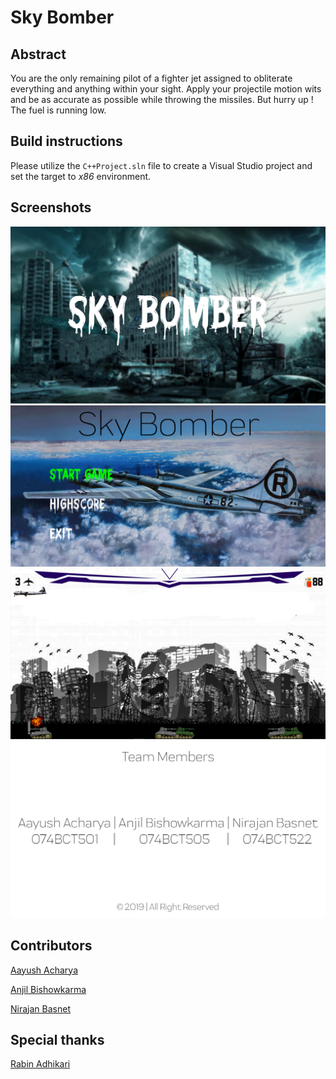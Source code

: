 # Sky Bomber

## Abstract

You are the only remaining pilot of a fighter jet assigned to obliterate everything and anything within your sight. Apply your projectile motion wits and be as accurate as possible while throwing the missiles. But hurry up ! The fuel is running low.

## Build instructions

Please utilize the ``C++Project.sln`` file to create a Visual Studio project and set the target to *x86* environment.

## Screenshots

![splash screen](Screenshots/splashscreen.png)
![intro](Screenshots/intro.png)
![gameplay](Screenshots/gameplay.png)
![team](Screenshots/team.png)

## Contributors

[Aayush Acharya](https://github.com/aayushacharya)

[Anjil Bishowkarma](https://github.com/anzeal)

[Nirajan Basnet](https://github.com/QuizzerNirajan)

## Special thanks

[Rabin Adhikari](https://github.com/rabinadk1)
